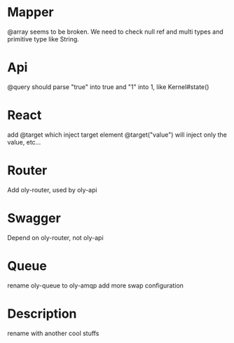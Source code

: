 

# Mapper

@array seems to be broken.
We need to check null ref and multi types and primitive type like String.

# Api

@query should parse "true" into true and "1" into 1, like Kernel#state()

# React

add @target which inject target element
@target("value") will inject only the value, etc...

# Router

Add oly-router, used by oly-api

# Swagger

Depend on oly-router, not oly-api

# Queue

rename oly-queue to oly-amqp
add more swap configuration


# Description

rename with another cool stuffs
